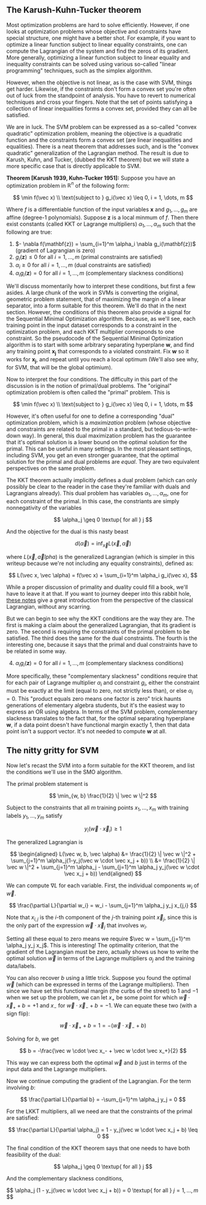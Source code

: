 ## The Karush-Kuhn-Tucker theorem

Most optimization problems are hard to solve efficiently. However, if one looks at optimization problems whose objective and constraints have special structure, one might have a better shot. For example, if you want to optimize a linear function subject to linear equality constraints, one can compute the Lagrangian of the system and find the zeros of its gradient. More generally, optimizing a linear function subject to linear equality and inequality constraints can be solved using various so-called "linear programming" techniques, such as the simplex algorithm.

However, when the objective is not linear, as is the case with SVM, things get harder. Likewise, if the constraints don't form a convex set you're often out of luck from the standpoint of analysis. You have to revert to numerical techniques and cross your fingers. Note that the set of points satisfying a collection of linear inequalities forms a convex set, provided they can all be satisfied.

We are in luck. The SVM problem can be expressed as a so-called "convex quadratic" optimization problem, meaning the objective is a quadratic function and the constraints form a convex set (are linear inequalities and equalities). There is a neat theorem that addresses such, and is the "convex quadratic" generalization of the Lagrangian method. The result is due to Karush, Kuhn, and Tucker, (dubbed the KKT theorem) but we will state a more specific case that is directly applicable to SVM.

**Theorem [Karush 1939, Kuhn-Tucker 1951]:** Suppose you have an optimization problem in $\mathbb{R}^n$ of the following form:

$$
\min f(\vec x) \\ 
\text{subject to } g_i(\vec x) \leq 0, i = 1, \dots, m
$$

Where $f$ is a differentiable function of the input variables $\mathbf{x}$ and $g_1, \dots, g_m$ are affine (degree-1 polynomials). Suppose $\mathbf{z}$ is a local minmum of $f$. Then there exist constants (called KKT or Lagrange multipliers) $\alpha_1, \dots, \alpha_m$ such that the following are true:

 1. $- \nabla f(\mathbf{z}) = \sum_{i=1}^m \alpha_i \nabla g_i(\mathbf{z})$ (gradient of Lagrangian is zero)
 2. $g_i(\mathbf{z}) \leq 0$ for all $i = 1, \dots, m$ (primal constraints are satisfied)
 3. $\alpha_i \geq 0$ for all $i = 1, \dots, m$ (dual constraints are satisfied)
 4. $\alpha_i g_i(\mathbf{z}) = 0$ for all $i = 1, \dots, m$ (complementary slackness conditions)

We'll discuss momentarily how to interpret these conditions, but first a few asides. A large chunk of the work in SVMs is converting the original, geometric problem statement, that of maximizing the margin of a linear separator, into a form suitable for this theorem. We'll do that in the next section. However, the conditions of this theorem also provide a signal for the Sequential Minimal Optimization algorithm. Because, as we'll see, each training point in the input dataset corresponds to a constraint in the optimization problem, and each KKT multiplier corresponds to one constraint. So the pseudocode of the Sequential Minimal Optimization algorithm is to start with some arbitrary separating hyperplane $\mathbf{w}$, and find any training point $\mathbf{x_j}$ that corresponds to a violated constraint. Fix $\mathbf{w}$ so it works for $\mathbf{x_j}$, and repeat until you reach a local optimum (We'll also see why, for SVM, that will be the global optimium).

Now to interpret the four conditions. The difficulty in this part of the discussion is in the notion of primal/dual problems. The "original" optimization problem is often called the "primal" problem. This is 

$$
\min f(\vec x) \\ 
\text{subject to } g_i(\vec x) \leq 0, i = 1, \dots, m
$$

However, it's often useful for one to define a corresponding "dual" optimization problem, which is a _maximization_ problem (whose objective and constraints are related to the primal in a standard, but tedious-to-write-down way). In general, this dual maximization problem has the guarantee that it's optimal solution is a lower bound on the optimal solution for the primal. This can be useful in many settings. In the most pleasant settings, including SVM, you get an even stronger guarantee, that the optimal solution for the primal and dual problems are _equal_. They are two equivalent perspectives on the same problem.

The KKT theorem actually implicitly defines a dual problem (which can only possibly be clear to the reader in the case they're familiar with duals and Lagrangians already). This dual problem has variables $\alpha_1, \dots, \alpha_m$, one for each constraint of the primal. In this case, the constriants are simply nonnegativity of the variables

$$
\alpha_j \geq 0 \textup{ for all } j
$$

And the objective for the dual is this nasty beast

$$
d(\vec \alpha) = \inf_{\vec x} L(\vec x, \vec \alpha)
$$

where $L(\vec x, \vec alpha)$ is the generalized Lagrangian (which is simpler in this writeup because we're not including any equality constraints), defined as:

$$
L(\vec x, \vec \alpha) = f(\vec x) + \sum_{i=1}^m \alpha_i g_i(\vec x),
$$

While a proper discussion of primality and duality could fill a book, we'll have to leave it at that. If you want to journey deeper into this rabbit hole, [these notes](https://people.eecs.berkeley.edu/~klein/papers/lagrange-multipliers.pdf) give a great introduction from the perspective of the classical Lagrangian, without any scarring.

But we can begin to see why the KKT conditions are the way they are. The first is making a claim about the generalized Lagrangian, that its gradient is zero. The second is requiring the constraints of the primal problem to be satisfied. The third does the same for the dual constraints. The fourth is the interesting one, because it says that the primal and dual constraints have to be related in some way.

 4. $\alpha_i g_i(\mathbf{z}) = 0$ for all $i = 1, \dots, m$ (complementary slackness conditions)

More specifically, these "complementary slackness" conditions require that for each pair of Lagrange multiplier $\alpha_i$ and constraint $g_i$, either the constraint must be exactly at the limit (equal to zero, not strictly less than), or else $\alpha_i = 0$. This "product equals zero means one factor is zero" trick haunts generations of elementary algebra students, but it's the easiest way to express an OR using algebra. In terms of the SVM problem, complementary slackness translates to the fact that, for the optimal separating hyperplane $\mathbf{w}$, if a data point doesn't have functional margin exactly 1, then that data point isn't a support vector. It's not needed to compute $\mathbf{w}$ at all.


## The nitty gritty for SVM

Now let's recast the SVM into a form suitable for the KKT theorem, and list the conditions we'll use in the SMO algorithm.

The primal problem statement is 

$$
\min_{w, b} \frac{1}{2} \| \vec w \|^2
$$

Subject to the constraints that all $m$ training points $x_1, \dots, x_m$ with training labels $y_1, \dots, y_m$ satisfy

$$
y_i( \vec w \cdot \vec x_i) \geq 1
$$

The generalized Lagrangian is

$$
\begin{aligned}
L(\vec w, b, \vec \alpha) 
    &= \frac{1}{2} \| \vec w \|^2 + \sum_{j=1}^m \alpha_j(1-y_j(\vec w \cdot \vec x_j + b)) \\ 
    &= \frac{1}{2} \| \vec w \|^2 + \sum_{j=1}^m \alpha_j - \sum_{j=1}^m \alpha_j y_j(\vec w \cdot \vec x_j + b))
\end{aligned}
$$

We can compute $\nabla L$ for each variable. First, the individual components $w_i$ of $\vec w$.

$$
\frac{\partial L}{\partial w_i} = w_i - \sum_{j=1}^m \alpha_j y_j x_{j,i}
$$ 

Note that $x_{i,j}$ is the $i$-th component of the $j$-th training point $\vec x_j$, since this is the only part of the expression $\vec w \cdot \vec x_j$ that involves $w_i$.

Setting all these equal to zero means we require $\vec w = \sum_{j=1}^m \alpha_j y_j x_j$. This is interesting! The optimality criterion, that the gradient of the Lagrangian must be zero, actually shows us how to write the optimal solution $\vec w$ in terms of the Lagrange multipliers $\alpha_j$ and the training data/labels.

You can also recover $b$ using a little trick. Suppose you found the optimal $\vec w$ (which can be expressed in terms of the Lagrange multipliers). Then since we have set this functional margin (the curbs of the street) to $1$ and $-1$ when we set up the problem, we can let $x_+$ be some point for which $\vec w \cdot \vec x_+ + b = +1$ and $x_-$ for $\vec w \cdot \vec x_- + b = -1$. We can equate these two (with a sign flip):

$$
\vec w \cdot \vec x_+ + b = 1 = -(\vec w \cdot \vec x_- + b)
$$ 

Solving for $b$, we get

$$
b = -\frac{\vec w \cdot \vec x_- + \vec w \cdot \vec x_+}{2}
$$

This way we can express both the optimal $\vec w$ and $b$ just in terms of the input data and the Lagrange multipliers.

Now we continue computing the gradient of the Lagrangian. For the term involving $b$:

$$
\frac{\partial L}{\partial b} = -\sum_{j=1}^m \alpha_j y_j = 0
$$

For the LKKT multipliers, all we need are that the constraints of the primal are satisfied:

$$
\frac{\partial L}{\partial \alpha_j} = 1 - y_j(\vec w \cdot \vec x_j + b) \leq 0
$$

The final condition of the KKT theorem says that one needs to have both feasibility of the dual:

$$
\alpha_j \geq 0 \textup{ for all } j
$$

And the complementary slackness conditions, 

$$
\alpha_j (1 - y_j(\vec w \cdot \vec x_j + b)) = 0 \textup{ for all } $j = 1, \dots, m$
$$
